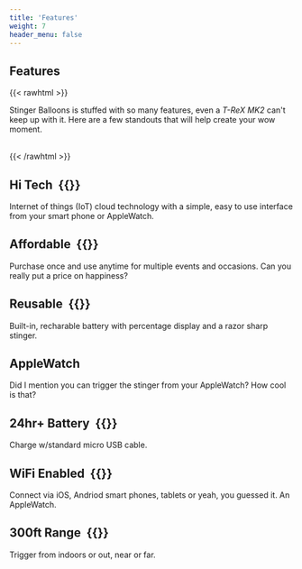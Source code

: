 ```yaml
---
title: 'Features'
weight: 7
header_menu: false
---
```


## Features

{{< rawhtml >}}
<p>Stinger Balloons is stuffed with so many features, even a <em>T-ReX MK2</em> can't keep up with it. Here are a few standouts that will help create your wow moment.</p>
<br>
{{< /rawhtml >}}

## Hi Tech &nbsp;{{<icon class="fa fa-robot">}}

Internet of things (IoT) cloud technology with a simple, easy to use interface from your smart phone or AppleWatch.

## Affordable &nbsp;{{<icon class="fa fa-dollar-sign">}}

Purchase once and use anytime for multiple events and occasions. Can you really put a price on happiness?

## Reusable &nbsp;{{<icon class="fa fa-recycle">}}

Built-in, recharable battery with percentage display and a razor sharp stinger.

## AppleWatch

Did I mention you can trigger the stinger from your AppleWatch? How cool is that?

## 24hr+ Battery &nbsp;{{<icon class="fa fa-battery-full">}}

Charge w/standard micro USB cable.

## WiFi Enabled &nbsp;{{<icon class="fa fa-wifi">}}

Connect via iOS, Andriod smart phones, tablets or yeah, you guessed it. An AppleWatch.

## 300ft Range &nbsp;{{<icon class="fas fa-expand-alt">}}

Trigger from indoors or out, near or far.
